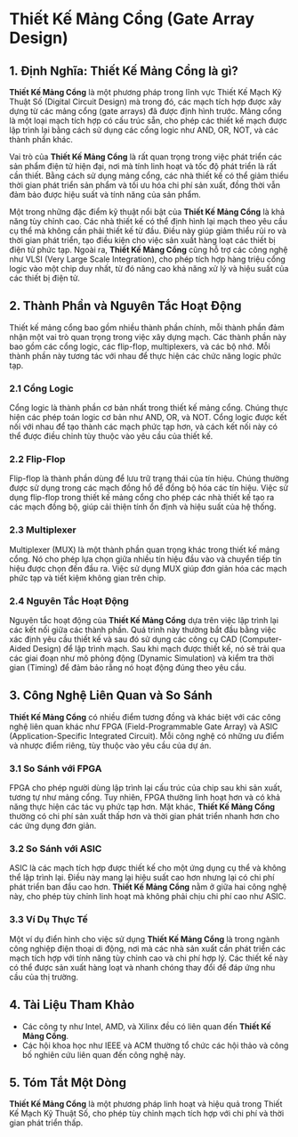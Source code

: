 # Thiết Kế Mảng Cổng (Gate Array Design)

## 1. Định Nghĩa: **Thiết Kế Mảng Cổng** là gì?
**Thiết Kế Mảng Cổng** là một phương pháp trong lĩnh vực Thiết Kế Mạch Kỹ Thuật Số (Digital Circuit Design) mà trong đó, các mạch tích hợp được xây dựng từ các mảng cổng (gate arrays) đã được định hình trước. Mảng cổng là một loại mạch tích hợp có cấu trúc sẵn, cho phép các thiết kế mạch được lập trình lại bằng cách sử dụng các cổng logic như AND, OR, NOT, và các thành phần khác. 

Vai trò của **Thiết Kế Mảng Cổng** là rất quan trọng trong việc phát triển các sản phẩm điện tử hiện đại, nơi mà tính linh hoạt và tốc độ phát triển là rất cần thiết. Bằng cách sử dụng mảng cổng, các nhà thiết kế có thể giảm thiểu thời gian phát triển sản phẩm và tối ưu hóa chi phí sản xuất, đồng thời vẫn đảm bảo được hiệu suất và tính năng của sản phẩm. 

Một trong những đặc điểm kỹ thuật nổi bật của **Thiết Kế Mảng Cổng** là khả năng tùy chỉnh cao. Các nhà thiết kế có thể định hình lại mạch theo yêu cầu cụ thể mà không cần phải thiết kế từ đầu. Điều này giúp giảm thiểu rủi ro và thời gian phát triển, tạo điều kiện cho việc sản xuất hàng loạt các thiết bị điện tử phức tạp. Ngoài ra, **Thiết Kế Mảng Cổng** cũng hỗ trợ các công nghệ như VLSI (Very Large Scale Integration), cho phép tích hợp hàng triệu cổng logic vào một chip duy nhất, từ đó nâng cao khả năng xử lý và hiệu suất của các thiết bị điện tử.

## 2. Thành Phần và Nguyên Tắc Hoạt Động
Thiết kế mảng cổng bao gồm nhiều thành phần chính, mỗi thành phần đảm nhận một vai trò quan trọng trong việc xây dựng mạch. Các thành phần này bao gồm các cổng logic, các flip-flop, multiplexers, và các bộ nhớ. Mỗi thành phần này tương tác với nhau để thực hiện các chức năng logic phức tạp.

### 2.1 Cổng Logic
Cổng logic là thành phần cơ bản nhất trong thiết kế mảng cổng. Chúng thực hiện các phép toán logic cơ bản như AND, OR, và NOT. Cổng logic được kết nối với nhau để tạo thành các mạch phức tạp hơn, và cách kết nối này có thể được điều chỉnh tùy thuộc vào yêu cầu của thiết kế.

### 2.2 Flip-Flop
Flip-flop là thành phần dùng để lưu trữ trạng thái của tín hiệu. Chúng thường được sử dụng trong các mạch đồng hồ để đồng bộ hóa các tín hiệu. Việc sử dụng flip-flop trong thiết kế mảng cổng cho phép các nhà thiết kế tạo ra các mạch đồng bộ, giúp cải thiện tính ổn định và hiệu suất của hệ thống.

### 2.3 Multiplexer
Multiplexer (MUX) là một thành phần quan trọng khác trong thiết kế mảng cổng. Nó cho phép lựa chọn giữa nhiều tín hiệu đầu vào và chuyển tiếp tín hiệu được chọn đến đầu ra. Việc sử dụng MUX giúp đơn giản hóa các mạch phức tạp và tiết kiệm không gian trên chip.

### 2.4 Nguyên Tắc Hoạt Động
Nguyên tắc hoạt động của **Thiết Kế Mảng Cổng** dựa trên việc lập trình lại các kết nối giữa các thành phần. Quá trình này thường bắt đầu bằng việc xác định yêu cầu thiết kế và sau đó sử dụng các công cụ CAD (Computer-Aided Design) để lập trình mạch. Sau khi mạch được thiết kế, nó sẽ trải qua các giai đoạn như mô phỏng động (Dynamic Simulation) và kiểm tra thời gian (Timing) để đảm bảo rằng nó hoạt động đúng theo yêu cầu.

## 3. Công Nghệ Liên Quan và So Sánh
**Thiết Kế Mảng Cổng** có nhiều điểm tương đồng và khác biệt với các công nghệ liên quan khác như FPGA (Field-Programmable Gate Array) và ASIC (Application-Specific Integrated Circuit). Mỗi công nghệ có những ưu điểm và nhược điểm riêng, tùy thuộc vào yêu cầu của dự án.

### 3.1 So Sánh với FPGA
FPGA cho phép người dùng lập trình lại cấu trúc của chip sau khi sản xuất, tương tự như mảng cổng. Tuy nhiên, FPGA thường linh hoạt hơn và có khả năng thực hiện các tác vụ phức tạp hơn. Mặt khác, **Thiết Kế Mảng Cổng** thường có chi phí sản xuất thấp hơn và thời gian phát triển nhanh hơn cho các ứng dụng đơn giản.

### 3.2 So Sánh với ASIC
ASIC là các mạch tích hợp được thiết kế cho một ứng dụng cụ thể và không thể lập trình lại. Điều này mang lại hiệu suất cao hơn nhưng lại có chi phí phát triển ban đầu cao hơn. **Thiết Kế Mảng Cổng** nằm ở giữa hai công nghệ này, cho phép tùy chỉnh linh hoạt mà không phải chịu chi phí cao như ASIC.

### 3.3 Ví Dụ Thực Tế
Một ví dụ điển hình cho việc sử dụng **Thiết Kế Mảng Cổng** là trong ngành công nghiệp điện thoại di động, nơi mà các nhà sản xuất cần phát triển các mạch tích hợp với tính năng tùy chỉnh cao và chi phí hợp lý. Các thiết kế này có thể được sản xuất hàng loạt và nhanh chóng thay đổi để đáp ứng nhu cầu của thị trường.

## 4. Tài Liệu Tham Khảo
- Các công ty như Intel, AMD, và Xilinx đều có liên quan đến **Thiết Kế Mảng Cổng**.
- Các hội khoa học như IEEE và ACM thường tổ chức các hội thảo và công bố nghiên cứu liên quan đến công nghệ này.

## 5. Tóm Tắt Một Dòng
**Thiết Kế Mảng Cổng** là một phương pháp linh hoạt và hiệu quả trong Thiết Kế Mạch Kỹ Thuật Số, cho phép tùy chỉnh mạch tích hợp với chi phí và thời gian phát triển thấp.